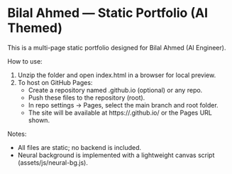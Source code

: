 Bilal Ahmed — Static Portfolio (AI Themed)
===========================================
This is a multi-page static portfolio designed for Bilal Ahmed (AI Engineer).

How to use:
1. Unzip the folder and open index.html in a browser for local preview.
2. To host on GitHub Pages:
   - Create a repository named <username>.github.io (optional) or any repo.
   - Push these files to the repository (root).
   - In repo settings -> Pages, select the main branch and root folder.
   - The site will be available at https://<username>.github.io/ or the Pages URL shown.

Notes:
- All files are static; no backend is included.
- Neural background is implemented with a lightweight canvas script (assets/js/neural-bg.js).
